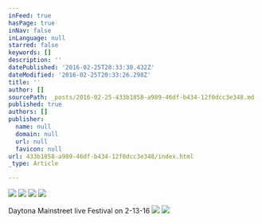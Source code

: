 ```yaml
---
inFeed: true
hasPage: true
inNav: false
inLanguage: null
starred: false
keywords: []
description: ''
datePublished: '2016-02-25T20:33:30.432Z'
dateModified: '2016-02-25T20:33:26.298Z'
title: ''
author: []
sourcePath: _posts/2016-02-25-433b1858-a989-46df-b434-12f0dcc3e348.md
published: true
authors: []
publisher:
  name: null
  domain: null
  url: null
  favicon: null
url: 433b1858-a989-46df-b434-12f0dcc3e348/index.html
_type: Article

---
```

![](https://the-grid-user-content.s3-us-west-2.amazonaws.com/839b8771-6050-4da2-beae-4d6473787026.jpg)
![](https://the-grid-user-content.s3-us-west-2.amazonaws.com/545fec04-704c-4c91-b232-63c9161cfd60.jpg)
![](https://the-grid-user-content.s3-us-west-2.amazonaws.com/d8c72728-d93d-45a8-8791-9d290e36b86f.jpg)
![](https://the-grid-user-content.s3-us-west-2.amazonaws.com/c1275b54-61ab-479a-9b19-bd56ccedc3fd.jpg)

Daytona Mainstreet live Festival on 2-13-16
![](https://the-grid-user-content.s3-us-west-2.amazonaws.com/f63ccaa4-f6f8-478c-8cad-f4991d8d8f88.jpg)
![](https://the-grid-user-content.s3-us-west-2.amazonaws.com/00147b5b-a4f3-4288-8aeb-c3d9907c4472.jpg)